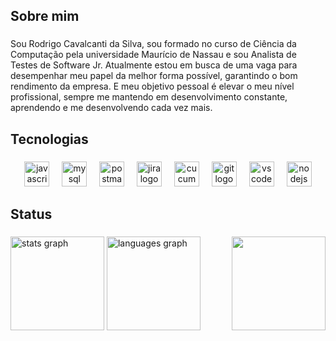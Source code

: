 <h2 align="left">Sobre mim</h2>

###

<p align="left">Sou Rodrigo Cavalcanti da Silva, sou formado no curso de Ciência da Computação pela universidade Maurício de Nassau e sou Analista de Testes de Software Jr. Atualmente estou em busca de uma vaga para desempenhar meu papel da melhor forma possível, garantindo o bom rendimento da empresa. E meu objetivo pessoal é elevar o meu nível profissional, sempre me mantendo em desenvolvimento constante, aprendendo e me desenvolvendo cada vez mais.</p>

###

<h2 align="left">Tecnologias</h2>

###

<div align="center">
  <img src="https://cdn.jsdelivr.net/gh/devicons/devicon/icons/javascript/javascript-original.svg" height="40" alt="javascript logo"  />
  <img width="12" />
  <img src="https://cdn.jsdelivr.net/gh/devicons/devicon/icons/mysql/mysql-original.svg" height="40" alt="mysql logo"  />
  <img width="12" />
  <img src="https://cdn.simpleicons.org/postman/FF6C37" height="40" alt="postman logo"  />
  <img width="12" />
  <img src="https://cdn.simpleicons.org/jira/0052CC" height="40" alt="jira logo"  />
  <img width="12" />
  <img src="https://cdn.simpleicons.org/cucumber/23D96C" height="40" alt="cucumber logo"  />
  <img width="12" />
  <img src="https://cdn.simpleicons.org/git/F05032" height="40" alt="git logo"  />
  <img width="12" />
  <img src="https://cdn.jsdelivr.net/gh/devicons/devicon/icons/vscode/vscode-original.svg" height="40" alt="vscode logo"  />
  <img width="12" />
  <img src="https://cdn.jsdelivr.net/gh/devicons/devicon/icons/nodejs/nodejs-original.svg" height="40" alt="nodejs logo"  />
</div>

###

<h2 align="left">Status</h2>

###

<img align="right" height="150" src="https://i.pinimg.com/564x/72/47/6e/72476ee1dd74d8d095c6e4a6835b7bb3.jpg"  />

###

<div align="left">
  <img src="https://github-readme-stats.vercel.app/api?username=RodrigoCavalcanti777&hide_title=false&hide_rank=false&show_icons=true&include_all_commits=true&count_private=true&disable_animations=false&theme=vue&locale=en&hide_border=false" height="150" alt="stats graph"  />
  <img src="https://github-readme-stats.vercel.app/api/top-langs?username=RodrigoCavalcanti777&locale=en&hide_title=false&layout=compact&card_width=320&langs_count=5&theme=vue&hide_border=true" height="150" alt="languages graph"  />
</div>

###
